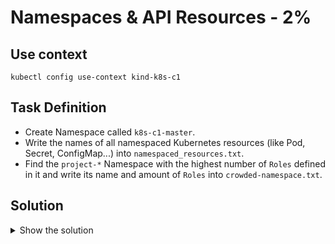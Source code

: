 # Namespaces & API Resources - 2%

## Use context

```shell
kubectl config use-context kind-k8s-c1
```

## Task Definition

- Create Namespace called `k8s-c1-master`.
- Write the names of all namespaced Kubernetes resources (like Pod, Secret, ConfigMap...) into `namespaced_resources.txt`.
- Find the `project-*` Namespace with the highest number of `Roles` defined in it and write its name and amount of `Roles` into `crowded-namespace.txt`.

## Solution

<details>
  <summary>Show the solution</summary>

### Create Namespace

```shell
k create ns k8s-c1-master
namespace/k8s-c1-master created
```

### Write all namespaces Kubernetes resources

```shell
k api-resources
```

```shell
k api-resources -h
  # Print the supported non-namespaced resources
  kubectl api-resources --namespaced=false
```

```shell
k api-resources --namespaced=true -o name > namespaced_resources.txt
```

### Namespace with most Roles

```shell
k -n namespace_name get role --no-headers | wc -l
```

```shell
vi crowded-namespace.txt
project-x with (n) resources
```
</details>
